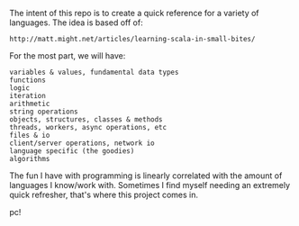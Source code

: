 The intent of this repo is to create a quick reference for a variety of languages. The idea is based off of:

	http://matt.might.net/articles/learning-scala-in-small-bites/

For the most part, we will have:

	variables & values, fundamental data types
	functions
	logic
	iteration
	arithmetic
	string operations
	objects, structures, classes & methods
	threads, workers, async operations, etc
	files & io
	client/server operations, network io
	language specific (the goodies)
	algorithms

The fun I have with programming is linearly correlated with the amount of languages I know/work with. Sometimes I find myself needing an extremely quick refresher, that's where this project comes in.

pc!
